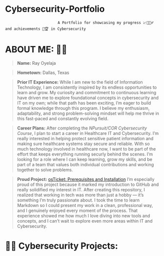# Cybersecurity-Portfolio
                            A Portfolio for showcasing my progress 📈🧗🏾‍♂️ and achievements 🥇🏆 in Cybersecurity  
# ABOUT ME: 🧔🏾 

>**Name:**  Ray Oyelaja 

>**Hometown:** Dallas, Texas

>**Prior IT Experience:** While I am new to the field of Information Technology, I am consistently inspired by its endless opportunities to learn and grow. My curiosity and commitment to continuous learning have driven me to explore foundational concepts in cybersecurity and IT on my own; while that path has been exciting, I’m eager to build formal knowledge through this program. I believe my enthusiasm, adaptability, and strong problem-solving mindset will help me thrive in this fast-paced and constantly evolving field.

>**Career Plans:** After completing the *NPursuit/COR Cybersecurity Course*, I plan to start a career in Healthcare IT and Cybersecurity. I’m really interested in helping protect sensitive patient information and making sure healthcare systems stay secure and reliable. With so much technology involved in healthcare now, I want to be part of the effort that keeps everything running securly behind the scenes.  I’m looking for a role where I can keep learning, grow my skills, and be part of a team that values both individual contributions and working together to solve problems.

>**Proud Project:**  [osTicket: Prerequisites and Installation](https://github.com/rayoyelaja7/osticket-prereqs) I’m especially proud of this project because it marked my introduction to GitHub and really solidified my interest in IT. After creating this repository, I realized that working in tech was more than just a hobby — it’s something I’m truly passionate about. I took the time to learn Markdown so I could present my work in a clean, professional way, and I genuinely enjoyed every moment of the process. That experience showed me how much I love diving into new tools and concepts, and I can’t wait to explore even more areas within IT and Cybersecurity.


# 🐱‍👤 Cybersecurity Projects: #


                            


